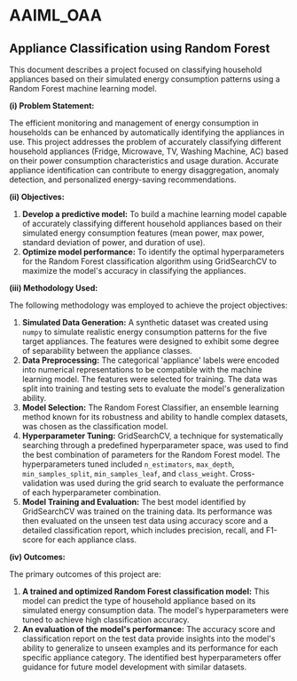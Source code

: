 # AAIML_OAA
## Appliance Classification using Random Forest

This document describes a project focused on classifying household appliances based on their simulated energy consumption patterns using a Random Forest machine learning model.

**(i) Problem Statement:**

The efficient monitoring and management of energy consumption in households can be enhanced by automatically identifying the appliances in use. This project addresses the problem of accurately classifying different household appliances (Fridge, Microwave, TV, Washing Machine, AC) based on their power consumption characteristics and usage duration. Accurate appliance identification can contribute to energy disaggregation, anomaly detection, and personalized energy-saving recommendations.

**(ii) Objectives:**

1.  **Develop a predictive model:** To build a machine learning model capable of accurately classifying different household appliances based on their simulated energy consumption features (mean power, max power, standard deviation of power, and duration of use).
2.  **Optimize model performance:** To identify the optimal hyperparameters for the Random Forest classification algorithm using GridSearchCV to maximize the model's accuracy in classifying the appliances.

**(iii) Methodology Used:**

The following methodology was employed to achieve the project objectives:

1.  **Simulated Data Generation:** A synthetic dataset was created using `numpy` to simulate realistic energy consumption patterns for the five target appliances. The features were designed to exhibit some degree of separability between the appliance classes.
2.  **Data Preprocessing:** The categorical 'appliance' labels were encoded into numerical representations to be compatible with the machine learning model. The features were selected for training. The data was split into training and testing sets to evaluate the model's generalization ability.
3.  **Model Selection:** The Random Forest Classifier, an ensemble learning method known for its robustness and ability to handle complex datasets, was chosen as the classification model.
4.  **Hyperparameter Tuning:** GridSearchCV, a technique for systematically searching through a predefined hyperparameter space, was used to find the best combination of parameters for the Random Forest model. The hyperparameters tuned included `n_estimators`, `max_depth`, `min_samples_split`, `min_samples_leaf`, and `class_weight`. Cross-validation was used during the grid search to evaluate the performance of each hyperparameter combination.
5.  **Model Training and Evaluation:** The best model identified by GridSearchCV was trained on the training data. Its performance was then evaluated on the unseen test data using accuracy score and a detailed classification report, which includes precision, recall, and F1-score for each appliance class.

**(iv) Outcomes:**

The primary outcomes of this project are:

1.  **A trained and optimized Random Forest classification model:** This model can predict the type of household appliance based on its simulated energy consumption data. The model's hyperparameters were tuned to achieve high classification accuracy.
2.  **An evaluation of the model's performance:** The accuracy score and classification report on the test data provide insights into the model's ability to generalize to unseen examples and its performance for each specific appliance category. The identified best hyperparameters offer guidance for future model development with similar datasets.
